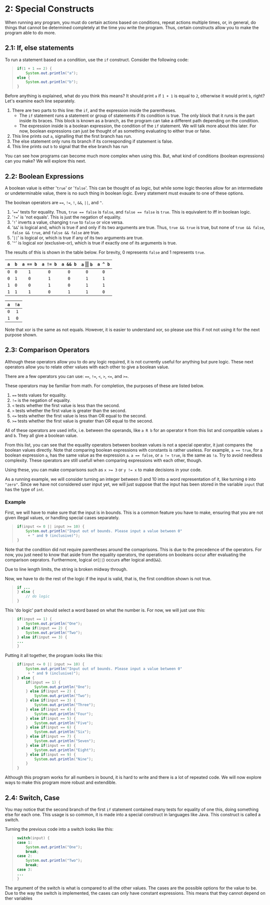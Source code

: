 <style>
body {
    max-width: 100% !important;
}
</style>

2: Special Constructs
=====================

When running any program, you must do certain actions based on conditions,
repeat actions multiple times, or, in general, do things that cannot be
determined completely at the time you write the program. Thus, certain
constructs allow you to make the program able to do more.

## 2.1: If, else statements

To run a statement based on a condition, use the `if` construct. Consider the
following code:

> ```Java
> if(1 + 1 == 2) {
>     System.out.println("a");
> else {
>     System.out.println("b");
> }
> ```

Before anything is explained, what do you think this means? It should print `a`
if `1 + 1` is equal to `2`, otherwise it would print `b`, right? Let's examine
each line separately.

1. There are two parts to this line: the `if`, and the expression inside the
   parentheses.
   * The `if` statement runs a statement or group of statements if its condition
     is true. The only block that it runs is the part inside its braces. This
     block is known as a branch, as the program can take a different path
     depending on the condition.
   * The expression inside is a boolean expression, the condition of the `if`
     statement. We will talk more about this later. For now, boolean expressions
     can just be thought of as something evaluating to either true or false.
2. This line prints out `a`, signalling that the first branch has run.
3. The else statement only runs its branch if its corresponding if statement is
   false.
4. This line prints out `b` to signal that the else branch has run

You can see how programs can become much more complex when using this. But, what
kind of conditions (boolean expressions) can you make? We will explore this
next.

## 2.2: Boolean Expressions

A boolean value is either '`true`' or '`false`'. This can be thought of as logic, but
while some logic theories allow for an intermediate or undeterminable value,
there is no such thing in boolean logic. Every statement must evauate to one of
these options.

The boolean operators are `==`, `!=`, `!`, `&&`, `||`, and `^`.

1. '`==`' tests for equality. Thus, `true == false` is `false`, and
`false == false` is `true`. This is equivalent to iff in boolean logic.
2. '`!=`' is 'not equals'. This is just the negation of equality.
3. '`!`' inverts a value, changing `true` to `false` or vice versa.
4. '`&&`' is logical and, which is true if and only if its two arguments are
   true. Thus, `true && true` is true, but none of `true && false`, 
   `false && true`, and `false && false` are true.
5. '`||`' is logical or, which is true if any of its two arguments are true.
6. '`^`' is logical xor (exclusive-or), which is true if exactly one of its
   arguments is true.

The results of this is shown in the table below. For brevity, 0 represents
`false` and 1 represents `true`.

| `a` | `b` | `a == b` | `a != b` | `a && b` | `a` \|\| `b` | `a ^ b` |
|:---:|:---:|:--------:|:--------:|:--------:|:------------:|:-------:|
| `0` | `0` |    `1`   |    `0`   |    `0`   |      `0`     |   `0`   |
| `0` | `1` |    `0`   |    `1`   |    `0`   |      `1`     |   `1`   |
| `1` | `0` |    `0`   |    `1`   |    `0`   |      `1`     |   `1`   |
| `1` | `1` |    `1`   |    `0`   |    `1`   |      `1`     |   `0`   |

| `a` | `!a` |
|:---:|:----:|
| `0` |  `1` |
| `1` |  `0` |

Note that xor is the same as not equals. However, it is easier to understand
xor, so please use this if not not using it for the next purpose shown.

## 2.3: Comparison Operators

Although these operators allow you to do any logic required, it is not currently
useful for anything but pure logic. These next operators allow you to relate
other values with each other to give a boolean value.

There are a few operators you can use: `==`, `!=`, `<`, `>`, `<=`, and `>=`.

These operators may be familiar from math. For completion, the purposes of these
are listed below.

1. `==` tests values for equality.
2. `!=` is the negation of equality.
3. `<` tests whether the first value is less than the second.
4. `>` tests whether the first value is greater than the second.
5. `<=` tests whether the first value is less than OR equal to the second.
6. `>=` tests whether the first value is greater than OR equal to the second.

All of these operators are used infix, i.e. between the operands, like `a R b`
for an operator `R` from this list and compatible values `a` and `b`. They all
give a boolean value.

From this list, you can see that the equality operators between boolean values
is not a special operator, it just compares the boolean values directly. Note
that comparing boolean expressions with constants is rather useless. For
example, `a == true`, for a boolean expression `a`, has the same value as the
expression `a`. `a == false`, or `a != true`, is the same as `!a`. Try to avoid
needless complexity. These operators are still usefull when comparing
expressions with each other, though.

Using these, you can make comparisons such as `x >= 3` or `y != x` to make
decisions in your code.

As a running example, we will consider turning an integer between 0 and 10 into
a word representation of it, like turning `0` into `"zero"`. Since we have not
considered user input yet, we will just suppose that the input has been stored
in the variable `input` that has the type of `int`.

### Example

First, we will have to make sure that the input is in bounds. This is a common
feature you have to make, ensuring that you are not given illegal values, or
handling special cases separately.

> ```Java
> if(input <= 0 || input >= 10) {
>     System.out.println("Input out of bounds. Please input a value between 0"
>      + " and 9 (inclusive)");
> }
> ```

Note that the condition did not require parentheses around the comaprisons. This
is due to the precedence of the operators. For now, you just need to know that
aside from the equality operators, the operations on booleans occur after
evaluating the comparison oeprators. Furthermore, logical or(`||`) occurs after
logical and(`&&`).

Due to line length limits, the string is broken midway through.

Now, we have to do the rest of the logic if the input is valid, that is, the
first condition shown is not true.

> ```Java
> if ...
> } else {
>     // do logic
> }
> ```

This 'do logic' part should select a word based on what the number is. For now,
we will just use this:

> ```Java
> if(input == 1) {
>     System.out.println("One");
> } else if(input == 2) {
>     System.out.println("Two");
> } else if(input == 3) {
> ...
> }
> ```

Putting it all together, the program looks like this:


> ```Java
> if(input <= 0 || input >= 10) {
>     System.out.println("Input out of bounds. Please input a value between 0"
>      + " and 9 (inclusive)");
> } else {
>     if(input == 1) {
>         System.out.println("One");
>     } else if(input == 2) {
>         System.out.println("Two");
>     } else if(input == 3) {
>         System.out.println("Three");
>     } else if(input == 4) {
>         System.out.println("Four");
>     } else if(input == 5) {
>         System.out.println("Five");
>     } else if(input == 6) {
>         System.out.println("Six");
>     } else if(input == 7) {
>         System.out.println("Seven");
>     } else if(input == 8) {
>         System.out.println("Eight");
>     } else if(input == 9) {
>         System.out.println("Nine");
>     }
> }
> ```

Although this program works for all numbers in bound, it is hard to write and
there is a lot of repeated code. We will now explore ways to make this program
more robust and extendible.

## 2.4: Switch, Case

You may notice that the second branch of the first `if` statement contained many
tests for equality of one this, doing something else for each one. This usage is
so common, it is made into a special construct in languages like Java. This
construct is called a switch.

Turning the previous code into a switch looks like this:

> ```Java
> switch(input) {
> case 1:
>     System.out.println("One");
>     break;
> case 2:
>     System.out.println("Two");
>     break;
> case 3:
> ...
> }
> ```

The argument of the switch is what is compared to all the other values. The
cases are the possible options for the value to be. Due to the way the switch is
implemented, the cases can only have constant expressions. This means that they
cannot depend on ther variables
